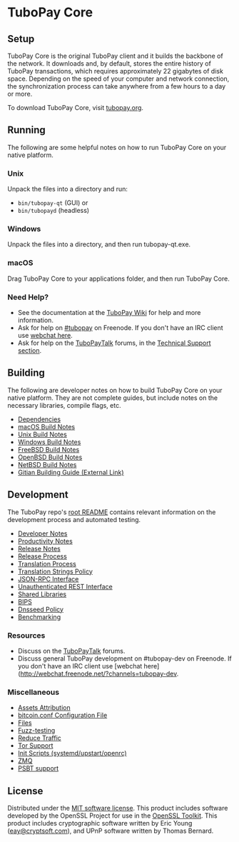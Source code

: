 TuboPay Core
=============

Setup
---------------------
TuboPay Core is the original TuboPay client and it builds the backbone of the network. It downloads and, by default, stores the entire history of TuboPay transactions, which requires approximately 22 gigabytes of disk space. Depending on the speed of your computer and network connection, the synchronization process can take anywhere from a few hours to a day or more.

To download TuboPay Core, visit [tubopay.org](https://tubopay.org/).

Running
---------------------
The following are some helpful notes on how to run TuboPay Core on your native platform.

### Unix

Unpack the files into a directory and run:

- `bin/tubopay-qt` (GUI) or
- `bin/tubopayd` (headless)

### Windows

Unpack the files into a directory, and then run tubopay-qt.exe.

### macOS

Drag TuboPay Core to your applications folder, and then run TuboPay Core.

### Need Help?

* See the documentation at the [TuboPay Wiki](https://tubopay.info/)
for help and more information.
* Ask for help on [#tubopay](http://webchat.freenode.net?channels=tubopay) on Freenode. If you don't have an IRC client use [webchat here](http://webchat.freenode.net?channels=tubopay).
* Ask for help on the [TuboPayTalk](https://tubopaytalk.io/) forums, in the [Technical Support section](https://tubopaytalk.io/c/technical-support).

Building
---------------------
The following are developer notes on how to build TuboPay Core on your native platform. They are not complete guides, but include notes on the necessary libraries, compile flags, etc.

- [Dependencies](dependencies.md)
- [macOS Build Notes](build-osx.md)
- [Unix Build Notes](build-unix.md)
- [Windows Build Notes](build-windows.md)
- [FreeBSD Build Notes](build-freebsd.md)
- [OpenBSD Build Notes](build-openbsd.md)
- [NetBSD Build Notes](build-netbsd.md)
- [Gitian Building Guide (External Link)](https://github.com/bitcoin-core/docs/blob/master/gitian-building.md)

Development
---------------------
The TuboPay repo's [root README](/README.md) contains relevant information on the development process and automated testing.

- [Developer Notes](developer-notes.md)
- [Productivity Notes](productivity.md)
- [Release Notes](release-notes.md)
- [Release Process](release-process.md)
- [Translation Process](translation_process.md)
- [Translation Strings Policy](translation_strings_policy.md)
- [JSON-RPC Interface](JSON-RPC-interface.md)
- [Unauthenticated REST Interface](REST-interface.md)
- [Shared Libraries](shared-libraries.md)
- [BIPS](bips.md)
- [Dnsseed Policy](dnsseed-policy.md)
- [Benchmarking](benchmarking.md)

### Resources
* Discuss on the [TuboPayTalk](https://tubopaytalk.io/) forums.
* Discuss general TuboPay development on #tubopay-dev on Freenode. If you don't have an IRC client use [webchat here](http://webchat.freenode.net/?channels=tubopay-dev.

### Miscellaneous
- [Assets Attribution](assets-attribution.md)
- [bitcoin.conf Configuration File](bitcoin-conf.md)
- [Files](files.md)
- [Fuzz-testing](fuzzing.md)
- [Reduce Traffic](reduce-traffic.md)
- [Tor Support](tor.md)
- [Init Scripts (systemd/upstart/openrc)](init.md)
- [ZMQ](zmq.md)
- [PSBT support](psbt.md)

License
---------------------
Distributed under the [MIT software license](/COPYING).
This product includes software developed by the OpenSSL Project for use in the [OpenSSL Toolkit](https://www.openssl.org/). This product includes
cryptographic software written by Eric Young ([eay@cryptsoft.com](mailto:eay@cryptsoft.com)), and UPnP software written by Thomas Bernard.
